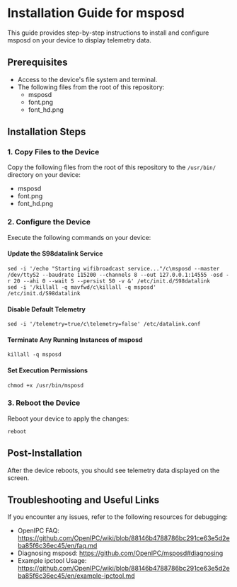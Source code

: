 # Installation Guide for msposd

This guide provides step-by-step instructions to install and configure msposd on your device to display telemetry data.

## Prerequisites

- Access to the device's file system and terminal.
- The following files from the root of this repository:
  - msposd
  - font.png
  - font_hd.png

## Installation Steps

### 1. Copy Files to the Device

Copy the following files from the root of this repository to the `/usr/bin/` directory on your device:

- msposd
- font.png
- font_hd.png

### 2. Configure the Device

Execute the following commands on your device:

#### Update the S98datalink Service

    sed -i '/echo "Starting wifibroadcast service..."/c\msposd --master /dev/ttyS2 --baudrate 115200 --channels 8 --out 127.0.0.1:14555 -osd -r 20 --ahi 0 --wait 5 --persist 50 -v &' /etc/init.d/S98datalink
    sed -i '/killall -q mavfwd/c\killall -q msposd' /etc/init.d/S98datalink

#### Disable Default Telemetry

    sed -i '/telemetry=true/c\telemetry=false' /etc/datalink.conf

#### Terminate Any Running Instances of msposd

    killall -q msposd

#### Set Execution Permissions

    chmod +x /usr/bin/msposd

### 3. Reboot the Device

Reboot your device to apply the changes:

    reboot

## Post-Installation

After the device reboots, you should see telemetry data displayed on the screen.

## Troubleshooting and Useful Links

If you encounter any issues, refer to the following resources for debugging:

- OpenIPC FAQ: https://github.com/OpenIPC/wiki/blob/88146b4788786bc291ce63e5d2eba85f6c36ec45/en/faq.md
- Diagnosing msposd: https://github.com/OpenIPC/msposd#diagnosing
- Example ipctool Usage: https://github.com/OpenIPC/wiki/blob/88146b4788786bc291ce63e5d2eba85f6c36ec45/en/example-ipctool.md
